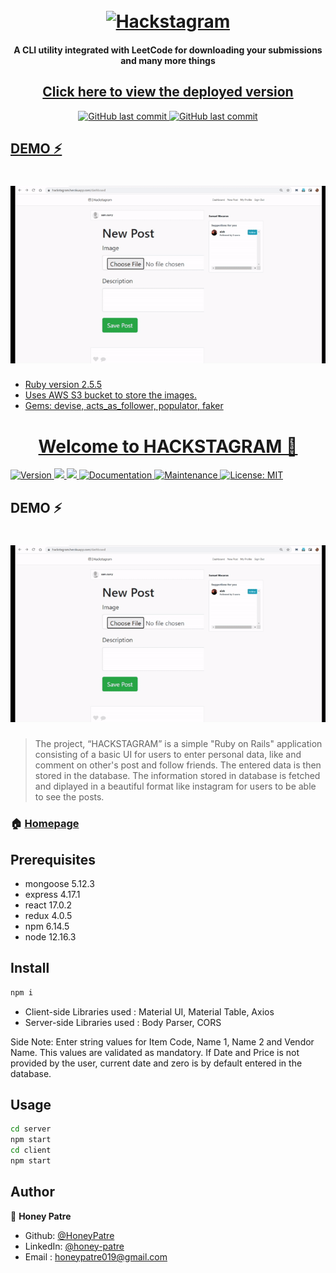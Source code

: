 <h1 align="center">
  <br>
  <a href="https://github.com/SocioDroid//Hackstagram/archive/main.zip"><img src="https://i.ibb.co/D9XsK1K/HACKSTAGRAM.png" alt="Hackstagram"></a>
</h1>


<h4 align="center">A CLI utility integrated with LeetCode for downloading your submissions and many more things</h4>

<h2 align="center"><a href = "https://hackstagram.herokuapp.com">Click here to view the deployed version</a></h4>

<p align="center">	
  <a href="https://rubyonrails.org/">
    <img src="https://img.shields.io/badge/Made%20with-Rails-1f425f.svg"
         alt="GitHub last commit">
    <a href="https://github.com/SocioDroid/Hackstagram/commits/master">
    <img src="https://img.shields.io/github/last-commit/SocioDroid/Hackstagram.svg"
         alt="GitHub last commit">   
      
</p>

  
## DEMO ⚡️
<h1 align="left">
   <img src="hackstagram.gif" alt="hackstagram-demo" width="700px">
  <br>
</h1>

 - Ruby version 2.5.5
 - Uses AWS S3 bucket to store the images.
 - Gems: devise, acts_as_follower, populator, faker

<h1 align="center">Welcome to HACKSTAGRAM 👋</h1>
<p>
  <img alt="Version" src="https://img.shields.io/badge/version-1.0.0-blue.svg?cacheSeconds=2592000" />
  <img src="https://img.shields.io/badge/npm-6.14.5-blue.svg" />
  <img src="https://img.shields.io/badge/node-12.16.3-blue.svg" />
  <a href="https://github.com/kefranabg/readme-md-generator#readme" target="_blank">
    <img alt="Documentation" src="https://img.shields.io/badge/documentation-yes-brightgreen.svg" />
  </a>
  <a href="https://github.com/kefranabg/readme-md-generator/graphs/commit-activity" target="_blank">
    <img alt="Maintenance" src="https://img.shields.io/badge/Maintained%3F-yes-green.svg" />
  </a>
  <a href="https://github.com/kefranabg/readme-md-generator/blob/master/LICENSE" target="_blank">
    <img alt="License: MIT" src="https://img.shields.io/github/license/HoneyPatre/ActiveBuildings Inventory Management System" />
  </a>
</p>

## DEMO ⚡️
<h1 align="left">
   <img src="hackstagram.gif" alt="hackstagram-demo" width="700px">
  <br>
</h1>

> The project, “HACKSTAGRAM” is a simple "Ruby on Rails" application consisting of a basic UI for users to enter personal data, like and comment on other's post and follow friends. The entered data is then stored in the database. The information stored in database is fetched and diplayed in a beautiful format like instagram for users to be able to see the posts.

### 🏠 [Homepage](https://github.com/HoneyPatre/inventory#readme)

## Prerequisites

- mongoose 5.12.3
- express 4.17.1
- react 17.0.2
- redux 4.0.5
- npm 6.14.5
- node 12.16.3

## Install

```sh
npm i
```
* Client-side Libraries used : Material UI, Material Table, Axios
* Server-side Libraries used : Body Parser, CORS

Side Note: Enter string values for Item Code, Name 1, Name 2 and Vendor Name. This values are validated as mandatory. If Date and Price is not provided by the user, current date and zero is by default entered in the database.
## Usage

```sh
cd server
npm start
cd client
npm start
```

## Author

👤 **Honey Patre**

* Github: [@HoneyPatre](https://github.com/HoneyPatre)
* LinkedIn: [@honey-patre](https://linkedin.com/in/honey-patre-b87591178)
* Email    :  honeypatre019@gmail.com
